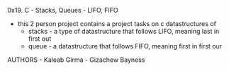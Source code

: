 0x19. C - Stacks, Queues - LIFO, FIFO

 - this 2 person project contains a project tasks on c datastructures of 
	- stacks - a type of datastructure that follows LIFO, meaning last in first out 
	- queue - a datastructure that follows FIFO, meaning first in first our


AUTHORS
	- Kaleab Girma
	- Gizachew Bayness
